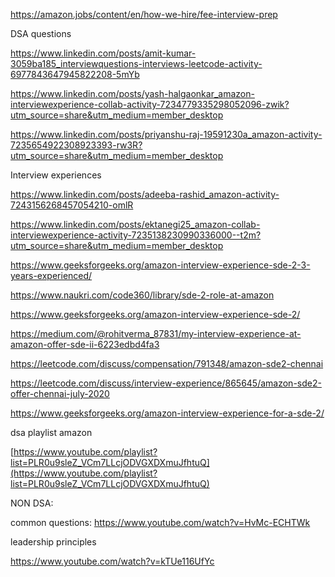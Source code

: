 

https://amazon.jobs/content/en/how-we-hire/fee-interview-prep



DSA questions

https://www.linkedin.com/posts/amit-kumar-3059ba185_interviewquestions-interviews-leetcode-activity-6977843647945822208-5mYb

https://www.linkedin.com/posts/yash-halgaonkar_amazon-interviewexperience-collab-activity-7234779335298052096-zwik?utm_source=share&utm_medium=member_desktop

https://www.linkedin.com/posts/priyanshu-raj-19591230a_amazon-activity-7235654922308923393-rw3R?utm_source=share&utm_medium=member_desktop


Interview experiences

https://www.linkedin.com/posts/adeeba-rashid_amazon-activity-7243156268457054210-omlR


https://www.linkedin.com/posts/ektanegi25_amazon-collab-interviewexperience-activity-7235138230990336000--t2m?utm_source=share&utm_medium=member_desktop

https://www.geeksforgeeks.org/amazon-interview-experience-sde-2-3-years-experienced/


https://www.naukri.com/code360/library/sde-2-role-at-amazon


https://www.geeksforgeeks.org/amazon-interview-experience-sde-2/


https://medium.com/@rohitverma_87831/my-interview-experience-at-amazon-offer-sde-ii-6223edbd4fa3


https://leetcode.com/discuss/compensation/791348/amazon-sde2-chennai


https://leetcode.com/discuss/interview-experience/865645/amazon-sde2-offer-chennai-july-2020


https://www.geeksforgeeks.org/amazon-interview-experience-for-a-sde-2/



dsa playlist amazon

[https://www.youtube.com/playlist?list=PLR0u9sleZ_VCm7LLcjODVGXDXmuJfhtuQ](https://www.youtube.com/playlist?list=PLR0u9sleZ_VCm7LLcjODVGXDXmuJfhtuQ)


NON DSA:

common questions:
https://www.youtube.com/watch?v=HvMc-ECHTWk

leadership principles

https://www.youtube.com/watch?v=kTUe116UfYc

